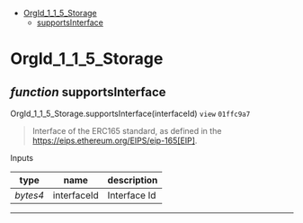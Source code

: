 * [OrgId_1_1_5_Storage](#orgid_1_1_5_storage)
  * [supportsInterface](#function-supportsinterface)

# OrgId_1_1_5_Storage


## *function* supportsInterface

OrgId_1_1_5_Storage.supportsInterface(interfaceId) `view` `01ffc9a7`

> Interface of the ERC165 standard, as defined in the https://eips.ethereum.org/EIPS/eip-165[EIP].

Inputs

| **type** | **name** | **description** |
|-|-|-|
| *bytes4* | interfaceId | Interface Id |


---